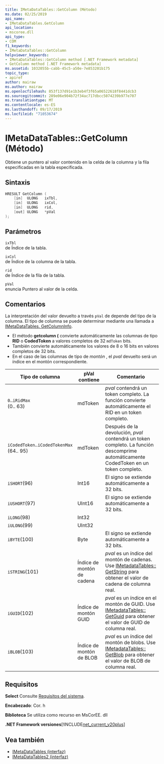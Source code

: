 ```yaml
---
title: IMetaDataTables::GetColumn (Método)
ms.date: 02/25/2019
api_name:
- IMetaDataTables.GetColumn
api_location:
- mscoree.dll
api_type:
- COM
f1_keywords:
- IMetaDataTables::GetColumn
helpviewer_keywords:
- IMetaDataTables::GetColumn method [.NET Framework metadata]
- GetColumn method [.NET Framework metadata]
ms.assetid: 1032055b-cabb-45c5-a50e-7e853201b175
topic_type:
- apiref
author: mairaw
ms.author: mairaw
ms.openlocfilehash: 853f137d91e1b3eb4f3f65a06522618f8441dcb3
ms.sourcegitcommit: 289e06e904b72f34ac717dbcc5074239b977e707
ms.translationtype: MT
ms.contentlocale: es-ES
ms.lasthandoff: 09/17/2019
ms.locfileid: "71053674"
---
```

# <a name="imetadatatablesgetcolumn-method"></a>IMetaDataTables::GetColumn (Método)
Obtiene un puntero al valor contenido en la celda de la columna y la fila especificadas en la tabla especificada.  
  
## <a name="syntax"></a>Sintaxis  
  
```cpp  
HRESULT GetColumn (   
    [in]  ULONG   ixTbl,  
    [in]  ULONG   ixCol,  
    [in]  ULONG   rid,  
    [out] ULONG   *pVal  
);  
```  
  
## <a name="parameters"></a>Parámetros

 `ixTbl`  
 de Índice de la tabla.  
  
 `ixCol`  
 de Índice de la columna de la tabla.  
  
 `rid`  
 de Índice de la fila de la tabla.  
  
 `pVal`  
 enuncia Puntero al valor de la celda.  
 
## <a name="remarks"></a>Comentarios

La interpretación del valor devuelto a través `pVal` de depende del tipo de la columna. El tipo de columna se puede determinar mediante una llamada a [IMetaDataTables. GetColumnInfo](imetadatatables-getcolumninfo-method.md).

- El método **getcolumn (** convierte automáticamente las columnas de tipo **RID** o **CodedToken** a valores completos de 32 `mdToken` bits.
- También convierte automáticamente los valores de 8 o 16 bits en valores completos de 32 bits. 
- En el caso de las columnas de tipo de *montón* , el *pval* devuelto será un índice en el montón correspondiente.

| Tipo de columna              | pVal contiene | Comentario                          |
|--------------------------|---------------|-----------------------------------|
| `0`..`iRidMax`<br>(0.. 63)  | mdToken     | *pval* contendrá un token completo. La función convierte automáticamente el RID en un token completo. |
| `iCodedToken`..`iCodedTokenMax`<br>(64.. 95) | mdToken | Después de la devolución, *pval* contendrá un token completo. La función descomprime automáticamente CodedToken en un token completo. |
| `iSHORT`(96)            | Int16         | El signo se extiende automáticamente a 32 bits.  |
| `iUSHORT`(97)           | UInt16        | El signo se extiende automáticamente a 32 bits.  |
| `iLONG`(98)             | Int32         |                                        | 
| `iULONG`(99)            | UInt32        |                                        |
| `iBYTE`(100)            | Byte          | El signo se extiende automáticamente a 32 bits.  |
| `iSTRING`(101)          | Índice de montón de cadena | *pval* es un índice del montón de cadenas. Use [IMetadataTables:: GetString](imetadatatables-getstring-method.md) para obtener el valor de cadena de columna real. |
| `iGUID`(102)            | Índice de montón GUID | *pval* es un índice en el montón de GUID. Use [IMetadataTables:: GetGuid](imetadatatables-getguid-method.md) para obtener el valor de GUID de columna real. |
| `iBLOB`(103)            | Índice de montón de BLOB | *pval* es un índice del montón de blobs. Use [IMetadataTables:: GetBlob](imetadatatables-getblob-method.md) para obtener el valor de BLOB de columna real. |
  
## <a name="requirements"></a>Requisitos  
 **Select** Consulte [Requisitos del sistema](../../../../docs/framework/get-started/system-requirements.md).  
  
 **Encabezado**: Cor. h  
  
 **Biblioteca** Se utiliza como recurso en MsCorEE. dll  
  
 **.NET Framework versiones**[!INCLUDE[net_current_v20plus](../../../../includes/net-current-v20plus-md.md)]  
  
## <a name="see-also"></a>Vea también

- [IMetaDataTables (interfaz)](../../../../docs/framework/unmanaged-api/metadata/imetadatatables-interface.md)
- [IMetaDataTables2 (interfaz)](../../../../docs/framework/unmanaged-api/metadata/imetadatatables2-interface.md)
